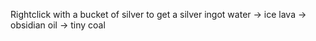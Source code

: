 Rightclick with a bucket of silver to get a silver ingot 
water -> ice
lava -> obsidian
oil -> tiny coal